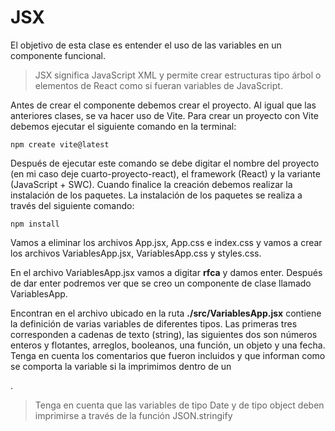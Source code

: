 # JSX

El objetivo de esta clase es entender el uso de las variables en un componente funcional. 

> JSX significa JavaScript XML y permite crear estructuras tipo árbol o elementos de React como si fueran variables de JavaScript. 

Antes de crear el componente debemos crear el proyecto. Al igual que las anteriores clases, se va hacer uso de Vite. Para crear un proyecto con Vite debemos ejecutar el siguiente comando en la terminal:

```
npm create vite@latest
```

Después de ejecutar este comando se debe digitar el nombre del proyecto (en mi caso deje cuarto-proyecto-react), el framework (React) y la variante (JavaScript + SWC). Cuando finalice la creación debemos realizar la instalación de los paquetes. La instalación de los paquetes se realiza a través del siguiente comando:

```
npm install
```

Vamos a eliminar los archivos App.jsx, App.css e index.css y vamos a crear los archivos VariablesApp.jsx, VariablesApp.css y styles.css. 

En el archivo VariablesApp.jsx vamos a digitar **rfca** y damos enter. Después de dar enter podremos ver que se creo un componente de clase llamado VariablesApp.

Encontran en el archivo ubicado en la ruta **./src/VariablesApp.jsx** contiene la definición de varias variables de diferentes tipos. Las primeras tres corresponden a cadenas de texto (string), las siguientes dos son números enteros y flotantes, arreglos, booleanos, una función, un objeto y una fecha. Tenga en cuenta los comentarios que fueron incluidos y que informan como se comporta la variable si la imprimimos dentro de un <div></div>.

> Tenga en cuenta que las variables de tipo Date y de tipo object deben imprimirse a través de la función JSON.stringify